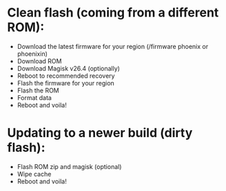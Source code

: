 # Clean flash (coming from a different ROM):
- Download the latest firmware for your region (/firmware phoenix or phoenixin)
- Download ROM
- Download Magisk v26.4 (optionally)
- Reboot to recommended recovery
- Flash the firmware for your region
- Flash the ROM
- Format data
- Reboot and voila!

# Updating to a newer build (dirty flash):
- Flash ROM zip and magisk (optional)
- Wipe cache
- Reboot and voila!

